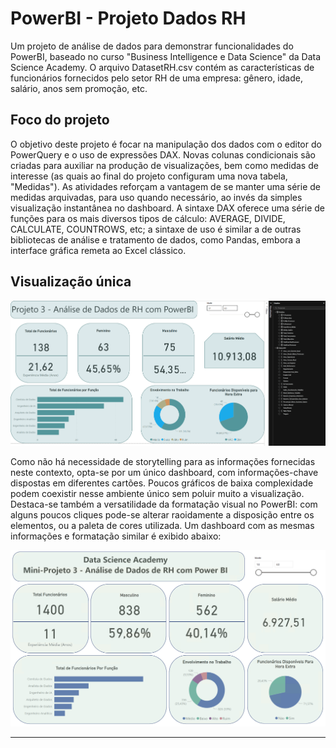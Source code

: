 # PowerBI - Projeto Dados RH

Um projeto de análise de dados para demonstrar funcionalidades do PowerBI, baseado no curso "Business Intelligence e Data Science" da Data Science Academy.
O arquivo DatasetRH.csv contém as características de funcionários fornecidos pelo setor RH de uma empresa: gênero, idade, salário, anos sem promoção, etc.

## Foco do projeto
O objetivo deste projeto é focar na manipulação dos dados com o editor do PowerQuery e o uso de expressões DAX. Novas colunas condicionais são criadas para auxiliar na produção de visualizações, bem como
medidas de interesse (as quais ao final do projeto configuram uma nova tabela, "Medidas"). As atividades reforçam a vantagem de se manter uma série de medidas arquivadas, para uso quando necessário, ao invés
da simples visualização instantânea no dashboard. A sintaxe DAX oferece uma série de funções para os mais diversos tipos de cálculo: AVERAGE, DIVIDE, CALCULATE, COUNTROWS, etc; a sintaxe de uso é similar a de
outras bibliotecas de análise e tratamento de dados, como Pandas, embora a interface gráfica remeta ao Excel clássico.

## Visualização única
![Page 1 Overview](media/page1.gif)

Como não há necessidade de storytelling para as informações fornecidas neste contexto, opta-se por um único dashboard, com informações-chave dispostas em diferentes cartões. Poucos gráficos de baixa complexidade
podem coexistir nesse ambiente único sem poluir muito a visualização. Destaca-se também a versatilidade da formatação visual no PowerBI: com alguns poucos cliques pode-se alterar raoidamente a disposição entre
os elementos, ou a paleta de cores utilizada. Um dashboard com as mesmas informações e formatação similar é exibido abaixo:

![Page 2 Overview](media/MP3.png)

---


